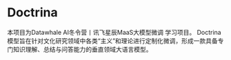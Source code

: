 # Doctrina

本项目为Datawhale AI冬令营丨讯飞星辰MaaS大模型微调 学习项目。
Doctrina模型旨在针对文化研究领域中各类“主义”和理论进行定制化微调，形成一款具备专门知识理解、总结与问答能力的垂直领域大语言模型。
